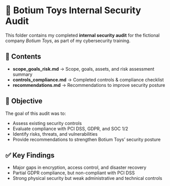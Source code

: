 # 🧸 Botium Toys Internal Security Audit

This folder contains my completed **internal security audit** for the fictional company *Botium Toys*, as part of my cybersecurity training.  

## 📑 Contents
- **scope_goals_risk.md** → Scope, goals, assets, and risk assessment summary
- **controls_compliance.md** → Completed controls & compliance checklist
- **recommendations.md** → Recommendations to improve security posture

## 🎯 Objective
The goal of this audit was to:
- Assess existing security controls
- Evaluate compliance with PCI DSS, GDPR, and SOC 1/2
- Identify risks, threats, and vulnerabilities
- Provide recommendations to strengthen Botium Toys’ security posture

## ✅ Key Findings
- Major gaps in encryption, access control, and disaster recovery
- Partial GDPR compliance, but non-compliant with PCI DSS
- Strong physical security but weak administrative and technical controls
